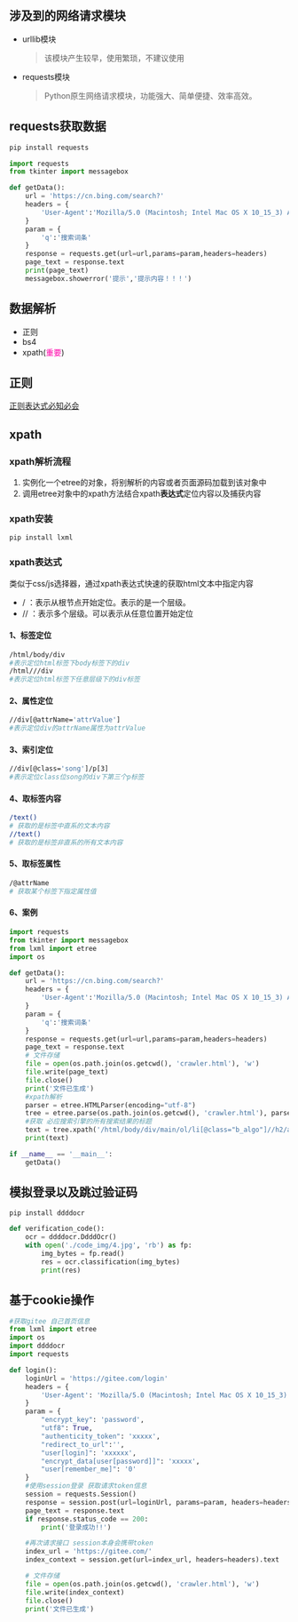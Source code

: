 ## 涉及到的网络请求模块

* urllib模块

	> 该模块产生较早，使用繁琐，不建议使用

* requests模块

	> Python原生网络请求模块，功能强大、简单便捷、效率高效。



## requests获取数据

```python
pip install requests
```

```python
import requests
from tkinter import messagebox

def getData():
    url = 'https://cn.bing.com/search?'
    headers = {
        'User-Agent':'Mozilla/5.0 (Macintosh; Intel Mac OS X 10_15_3) AppleWebKit/537.36 (KHTML, like Gecko) Chrome/101.0.4951.41 Safari/537.36 Edg/101.0.1210.32'
    }
    param = {
        'q':'搜索词条'
    }
    response = requests.get(url=url,params=param,headers=headers)
    page_text = response.text
    print(page_text)
    messagebox.showerror('提示','提示内容！！！')
```





## 数据解析

* 正则
* bs4
* xpath(<font color=ff00aa>重要</font>)



## 正则

[正则表达式必知必会](../../互联网技术/正则表达式必知必会.md)



## xpath

### xpath解析流程

1. 实例化一个etree的对象，将别解析的内容或者页面源码加载到该对象中
2. 调用etree对象中的xpath方法结合xpath**表达式**定位内容以及捕获内容



### xpath安装

```python
pip install lxml
```



### xpath表达式

类似于css/js选择器，通过xpath表达式快速的获取html文本中指定内容

* /  ：表示从根节点开始定位。表示的是一个层级。
* // ：表示多个层级。可以表示从任意位置开始定位

#### 1、标签定位

```bash
/html/body/div
#表示定位html标签下body标签下的div
/html///div
#表示定位html标签下任意层级下的div标签
```



#### 2、属性定位

```bash
//div[@attrName='attrValue']
#表示定位div的attrName属性为attrValue
```



#### 3、索引定位

```bash
//div[@class='song']/p[3]
#表示定位class位song的div下第三个p标签
```



#### 4、取标签内容

```bash
/text()  
# 获取的是标签中直系的文本内容
//text()
# 获取的是标签非直系的所有文本内容
```



#### 5、取标签属性

```bash
/@attrName
# 获取某个标签下指定属性值
```



#### 6、案例

```python
import requests
from tkinter import messagebox
from lxml import etree
import os

def getData():
    url = 'https://cn.bing.com/search?'
    headers = {
        'User-Agent':'Mozilla/5.0 (Macintosh; Intel Mac OS X 10_15_3) AppleWebKit/537.36 (KHTML, like Gecko) Chrome/101.0.4951.41 Safari/537.36 Edg/101.0.1210.32'
    }
    param = {
        'q':'搜索词条'
    }
    response = requests.get(url=url,params=param,headers=headers)
    page_text = response.text
    # 文件存储
    file = open(os.path.join(os.getcwd(), 'crawler.html'), 'w')
    file.write(page_text)
    file.close()
    print('文件已生成')
    #xpath解析
    parser = etree.HTMLParser(encoding="utf-8")
    tree = etree.parse(os.path.join(os.getcwd(), 'crawler.html'), parser=parser)
    #获取 必应搜索引擎的所有搜索结果的标题
    text = tree.xpath('/html/body/div/main/ol/li[@class="b_algo"]//h2/a/text()')
    print(text)

if __name__ == '__main__':
    getData()
```



## 模拟登录以及跳过验证码

```pip
pip install ddddocr
```



```python
def verification_code():
    ocr = ddddocr.DdddOcr()
    with open('./code_img/4.jpg', 'rb') as fp:
        img_bytes = fp.read()
        res = ocr.classification(img_bytes)
        print(res)
```



## 基于cookie操作

```python
#获取gitee 自己首页信息
from lxml import etree
import os
import ddddocr
import requests

def login():
    loginUrl = 'https://gitee.com/login'
    headers = {
        'User-Agent': 'Mozilla/5.0 (Macintosh; Intel Mac OS X 10_15_3) AppleWebKit/537.36 (KHTML, like Gecko) Chrome/101.0.4951.41 Safari/537.36 Edg/101.0.1210.32'
    }
    param = {
        "encrypt_key": 'password',
        "utf8": True,
        "authenticity_token": 'xxxxx',
        "redirect_to_url":'',
        "user[login]": 'xxxxxx',
        "encrypt_data[user[password]]": 'xxxxx',
        "user[remember_me]": '0'
    }
    #使用session登录 获取请求token信息
    session = requests.Session()
    response = session.post(url=loginUrl, params=param, headers=headers)
    page_text = response.text
    if response.status_code == 200:
        print('登录成功!!')

    #再次请求接口 session本身会携带token
    index_url = 'https://gitee.com/'
    index_context = session.get(url=index_url, headers=headers).text

    # 文件存储
    file = open(os.path.join(os.getcwd(), 'crawler.html'), 'w')
    file.write(index_context)
    file.close()
    print('文件已生成')
```

